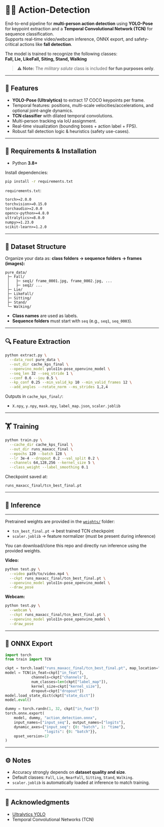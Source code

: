 # 🏃‍♂️ Action-Detection
End-to-end pipeline for **multi-person action detection** using **YOLO-Pose** for keypoint extraction and a **Temporal Convolutional Network (TCN)** for sequence classification.  
Supports real-time video/webcam inference, ONNX export, and safety-critical actions like **fall detection**.  

The model is trained to recognize the following classes:  
**Fall, Lie, LikeFall, Siting, Stand, Walking**

> ⚠️ **Note:** The *military salute* class is included **for fun purposes only**.

---

## 📌 Features
- **YOLO-Pose (Ultralytics)** to extract 17 COCO keypoints per frame.  
- Temporal features: positions, multi-scale velocities/accelerations, and optional joint-angle dynamics.  
- **TCN classifier** with dilated temporal convolutions.  
- Multi-person tracking via IoU assignment.  
- Real-time visualization (bounding boxes + action label + FPS).  
- Robust fall detection logic & heuristics (safety use-cases).  

---

## 🔧 Requirements & Installation
- Python **3.8+**

Install dependencies:
```bash
pip install -r requirements.txt
````

`requirements.txt`:

```txt
torch>=2.0.0
torchvision>=0.15.0
torchaudio>=2.0.0
opencv-python>=4.8.0
ultralytics>=8.0.0
numpy>=1.23.0
scikit-learn>=1.2.0
```

---

## 📂 Dataset Structure

Organize your data as: **class folders → sequence folders → frames (images):**

```
pure_data/
 ├─ Fall/
 │   ├─ seq1/ frame_0001.jpg, frame_0002.jpg, ...
 │   ├─ seq2/ ...
 ├─ Lie/
 ├─ LikeFall/    
 ├─ Sitting/
 ├─ Stand/
 └─ Walking/
```

* **Class names** are used as labels.
* **Sequence folders** must start with `seq` (e.g., `seq1`, `seq_0003`).

---

## 🔍 Feature Extraction

```bash
python extract.py \
  --data_root pure_data \
  --out_dir cache_kps_final \
  --openvino_model yolo11n-pose_openvino_model \
  --seq_len 32 --seq_stride 1 \
  --conf 0.6 --iou 0.5 \
  --kp_conf 0.25 --min_valid_kp 10 --min_valid_frames 12 \
  --add_angles --rotate_norm --ms_strides 1,2,4
```

Outputs in `cache_kps_final/`:

* `X.npy`, `y.npy`, `mask.npy`, `label_map.json`, `scaler.joblib`

---

## 🏋️ Training

```bash
python train.py \
  --cache_dir cache_kps_final \
  --out_dir runs_maxacc_final \
  --epochs 120 --batch 128 \
  --lr 3e-4 --dropout 0.2 --val_split 0.2 \
  --channels 64,128,256 --kernel_size 5 \
  --class_weight --label_smoothing 0.1
```

Checkpoint saved at:

```
runs_maxacc_final/tcn_best_final.pt
```

---

## 🎥 Inference
---


Pretrained weights are provided in the [`weights/`](weights/) folder:  
- `tcn_best_final.pt` → best trained TCN checkpoint  
- `scaler.joblib` → feature normalizer (must be present during inference)  

You can download/clone this repo and directly run inference using the provided weights.


**Video:**

```bash
python test.py \
  --video path/to/video.mp4 \
  --ckpt runs_maxacc_final/tcn_best_final.pt \
  --openvino_model yolo11n-pose_openvino_model \
  --draw_pose
```

**Webcam:**

```bash
python test.py \
  --webcam \
  --ckpt runs_maxacc_final/tcn_best_final.pt \
  --openvino_model yolo11n-pose_openvino_model \
  --draw_pose
```

---

## 🔄 ONNX Export

```python
import torch
from train import TCN

ckpt = torch.load("runs_maxacc_final/tcn_best_final.pt", map_location="cpu")
model = TCN(in_feat=ckpt["in_feat"],
            channels=ckpt["channels"],
            num_classes=len(ckpt["label_map"]),
            kernel_size=ckpt["kernel_size"],
            dropout=ckpt["dropout"])
model.load_state_dict(ckpt["state_dict"])
model.eval()

dummy = torch.randn(1, 32, ckpt["in_feat"])
torch.onnx.export(
    model, dummy, "action_detection.onnx",
    input_names=["input_seq"], output_names=["logits"],
    dynamic_axes={"input_seq": {0: "batch", 1: "time"},
                  "logits": {0: "batch"}},
    opset_version=17
)
```

---

## ⚙️ Notes

* Accuracy strongly depends on **dataset quality and size**.
* Default classes: `Fall`, `Lie`, `NearFall`, `Sitting`, `Stand`, `Walking`.
* `scaler.joblib` is automatically loaded at inference to match training.

---

## 🙌 Acknowledgments

* [Ultralytics YOLO](https://github.com/ultralytics/ultralytics)
* Temporal Convolutional Networks (TCN)

